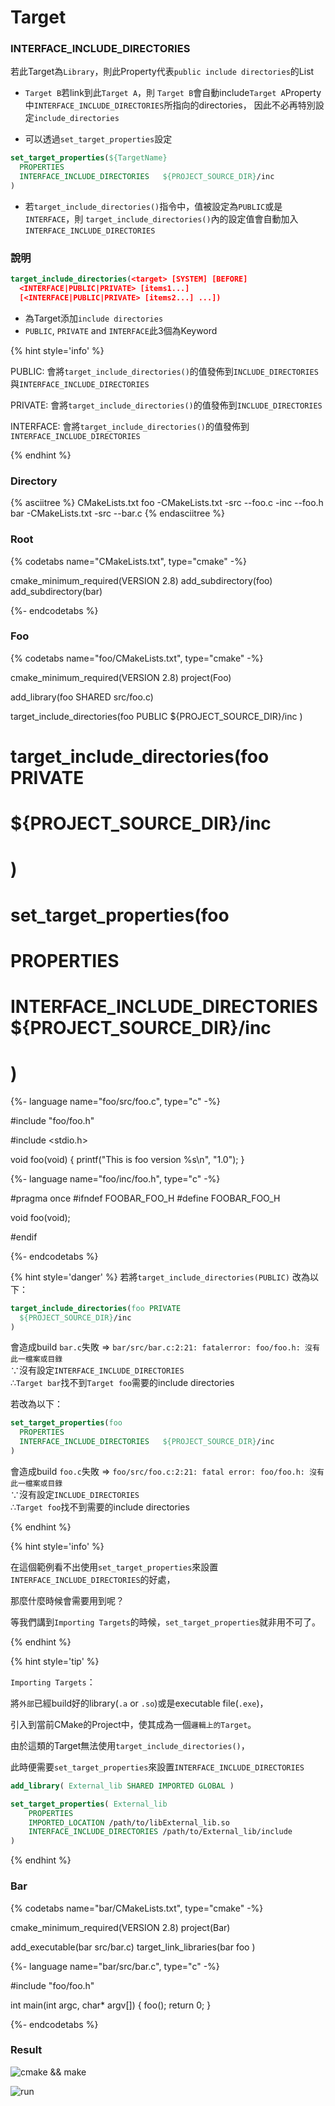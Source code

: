 # Target

<!--
sec
data-title="Target properties"
data-id="1"
data-nopdf="true"
ces
-->

### INTERFACE_INCLUDE_DIRECTORIES

若此Target為`Library`，則此Property代表`public include directories`的List

- `Target B`若link到此`Target A`，則
  `Target B`會自動include`Target A`Property中`INTERFACE_INCLUDE_DIRECTORIES`所指向的directories，
  因此不必再特別設定`include_directories`

- 可以透過`set_target_properties`設定

``` CMake
set_target_properties(${TargetName}
  PROPERTIES
  INTERFACE_INCLUDE_DIRECTORIES   ${PROJECT_SOURCE_DIR}/inc
)
```

- 若`target_include_directories()`指令中，值被設定為`PUBLIC`或是`INTERFACE`，則
  `target_include_directories()`內的設定值會自動加入`INTERFACE_INCLUDE_DIRECTORIES`

<!--endsec-->

<!--
sec
data-title="target_include_directories"
data-id="0"
data-nopdf="true"
ces
-->

### 說明

``` CMake
target_include_directories(<target> [SYSTEM] [BEFORE]
  <INTERFACE|PUBLIC|PRIVATE> [items1...]
  [<INTERFACE|PUBLIC|PRIVATE> [items2...] ...])
```

- 為Target添加`include directories`
- `PUBLIC`, `PRIVATE` and `INTERFACE`此3個為Keyword

{% hint style='info' %}

PUBLIC:
會將`target_include_directories()`的值發佈到`INCLUDE_DIRECTORIES`與`INTERFACE_INCLUDE_DIRECTORIES`

PRIVATE:
會將`target_include_directories()`的值發佈到`INCLUDE_DIRECTORIES`

INTERFACE:
會將`target_include_directories()`的值發佈到`INTERFACE_INCLUDE_DIRECTORIES`

{% endhint %}

### Directory

{% asciitree %}
CMakeLists.txt
foo
-CMakeLists.txt
-src
--foo.c
-inc
--foo.h
bar
-CMakeLists.txt
-src
--bar.c
{% endasciitree %}

### Root
{% codetabs name="CMakeLists.txt", type="cmake" -%}

cmake_minimum_required(VERSION 2.8)
add_subdirectory(foo)
add_subdirectory(bar)

{%- endcodetabs %}

### Foo
{% codetabs name="foo/CMakeLists.txt", type="cmake" -%}

cmake_minimum_required(VERSION 2.8)
project(Foo)

add_library(foo SHARED src/foo.c)

target_include_directories(foo PUBLIC
  ${PROJECT_SOURCE_DIR}/inc
)

# target_include_directories(foo PRIVATE
#   ${PROJECT_SOURCE_DIR}/inc
# )

# set_target_properties(foo
#   PROPERTIES
#   INTERFACE_INCLUDE_DIRECTORIES   ${PROJECT_SOURCE_DIR}/inc
# )

{%- language name="foo/src/foo.c", type="c" -%}

#include "foo/foo.h"

#include <stdio.h>

void foo(void)
{
	printf("This is foo version %s\n", "1.0");
}

{%- language name="foo/inc/foo.h", type="c" -%}

#pragma once
#ifndef FOOBAR_FOO_H
#define FOOBAR_FOO_H

void foo(void);

#endif

{%- endcodetabs %}

{% hint style='danger' %}
若將`target_include_directories(PUBLIC)`
改為以下：

``` CMake
target_include_directories(foo PRIVATE
  ${PROJECT_SOURCE_DIR}/inc
)
```

會造成build `bar.c`失敗 =>
`bar/src/bar.c:2:21: fatalerror: foo/foo.h: 沒有此一檔案或目錄`     
∵沒有設定`INTERFACE_INCLUDE_DIRECTORIES`    
∴`Target bar`找不到`Target foo`需要的include directories

若改為以下：

``` CMake
set_target_properties(foo
  PROPERTIES
  INTERFACE_INCLUDE_DIRECTORIES   ${PROJECT_SOURCE_DIR}/inc
)
```

會造成build `foo.c`失敗 =>
`foo/src/foo.c:2:21: fatal error: foo/foo.h: 沒有此一檔案或目錄`    
∵沒有設定`INCLUDE_DIRECTORIES`    
∴`Target foo`找不到需要的include directories

{% endhint %}

{% hint style='info' %}

在這個範例看不出使用`set_target_properties`來設置`INTERFACE_INCLUDE_DIRECTORIES`的好處，

那麼什麼時候會需要用到呢？

等我們講到`Importing Targets`的時候，`set_target_properties`就非用不可了。

{% endhint %}

{% hint style='tip' %}

`Importing Targets`：

將`外部`已經build好的library(`.a` or `.so`)或是executable file(`.exe`)，

引入到當前CMake的Project中，使其成為一個`邏輯上的Target`。

由於這類的Target無法使用`target_include_directories()`，

此時便需要`set_target_properties`來設置`INTERFACE_INCLUDE_DIRECTORIES`

``` CMake
add_library( External_lib SHARED IMPORTED GLOBAL )

set_target_properties( External_lib
    PROPERTIES
    IMPORTED_LOCATION /path/to/libExternal_lib.so
    INTERFACE_INCLUDE_DIRECTORIES /path/to/External_lib/include
)
```

{% endhint %}

### Bar

{% codetabs name="bar/CMakeLists.txt", type="cmake" -%}

cmake_minimum_required(VERSION 2.8)
project(Bar)

add_executable(bar src/bar.c)
target_link_libraries(bar
  foo
)

{%- language name="bar/src/bar.c", type="c" -%}

#include "foo/foo.h"

int main(int argc, char* argv[])
{
	foo();
	return 0;
}

{%- endcodetabs %}

### Result

![cmake && make](../image/target_include_directories_1.png)

![run](../image/target_include_directories_2.png)

<!--endsec-->